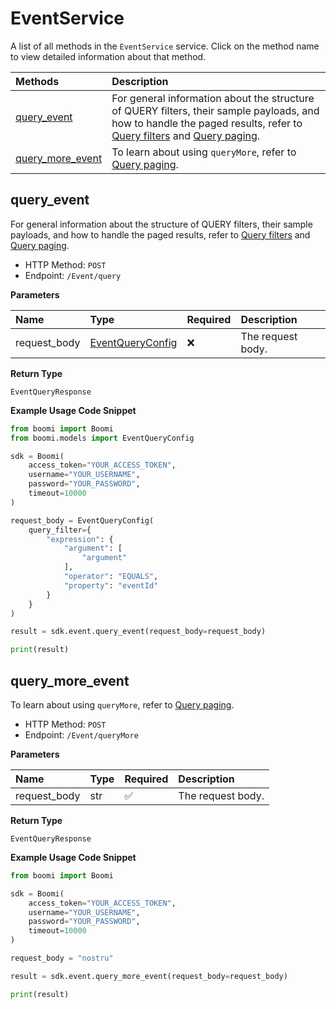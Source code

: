 # EventService

A list of all methods in the `EventService` service. Click on the method name to view detailed information about that method.

| Methods                               | Description                                                                                                                                                                                                                                     |
| :------------------------------------ | :---------------------------------------------------------------------------------------------------------------------------------------------------------------------------------------------------------------------------------------------- |
| [query_event](#query_event)           | For general information about the structure of QUERY filters, their sample payloads, and how to handle the paged results, refer to [Query filters](#section/Introduction/Query-filters) and [Query paging](#section/Introduction/Query-paging). |
| [query_more_event](#query_more_event) | To learn about using `queryMore`, refer to [Query paging](#section/Introduction/Query-paging).                                                                                                                                                  |

## query_event

For general information about the structure of QUERY filters, their sample payloads, and how to handle the paged results, refer to [Query filters](#section/Introduction/Query-filters) and [Query paging](#section/Introduction/Query-paging).

- HTTP Method: `POST`
- Endpoint: `/Event/query`

**Parameters**

| Name         | Type                                              | Required | Description       |
| :----------- | :------------------------------------------------ | :------- | :---------------- |
| request_body | [EventQueryConfig](../models/EventQueryConfig.md) | ❌       | The request body. |

**Return Type**

`EventQueryResponse`

**Example Usage Code Snippet**

```python
from boomi import Boomi
from boomi.models import EventQueryConfig

sdk = Boomi(
    access_token="YOUR_ACCESS_TOKEN",
    username="YOUR_USERNAME",
    password="YOUR_PASSWORD",
    timeout=10000
)

request_body = EventQueryConfig(
    query_filter={
        "expression": {
            "argument": [
                "argument"
            ],
            "operator": "EQUALS",
            "property": "eventId"
        }
    }
)

result = sdk.event.query_event(request_body=request_body)

print(result)
```

## query_more_event

To learn about using `queryMore`, refer to [Query paging](#section/Introduction/Query-paging).

- HTTP Method: `POST`
- Endpoint: `/Event/queryMore`

**Parameters**

| Name         | Type | Required | Description       |
| :----------- | :--- | :------- | :---------------- |
| request_body | str  | ✅       | The request body. |

**Return Type**

`EventQueryResponse`

**Example Usage Code Snippet**

```python
from boomi import Boomi

sdk = Boomi(
    access_token="YOUR_ACCESS_TOKEN",
    username="YOUR_USERNAME",
    password="YOUR_PASSWORD",
    timeout=10000
)

request_body = "nostru"

result = sdk.event.query_more_event(request_body=request_body)

print(result)
```


